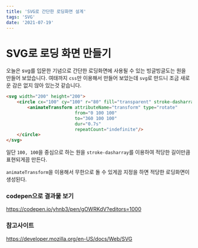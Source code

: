 ```yaml
---
title: 'SVG로 간단한 로딩화면 설계'
tags: 'SVG'
date: '2021-07-19'
---
```


# SVG로 로딩 화면 만들기

오늘은 svg를 입문한 기념으로 간단한 로딩화면에 사용될 수 있는 빙글빙글도는 원을 만들어 보았습니다. 여태까지 `css`만 이용해서 만들어 보았는데 `svg`로 만드니 조금 새로운 감은 없지 않아 있는것 같습니다.

```html
<svg width="200" height="200">
    <circle cx="100" cy="100" r="80" fill="transparent" stroke-dasharray="200" stroke="#3C959B" stroke-width="10">
        <animateTransform attributeName="transform" type="rotate"
                          from="0 100 100"
                          to="360 100 100"
                          dur="0.7s"
                          repeatCount="indefinite"/>
    </circle>
</svg>
```

일단 `100, 100`을 중심으로 하는 원을 `stroke-dasharray`를 이용하여 적당한 길이만큼 표현되게끔 만든다.

`animateTransform`을 이용해서 무한으로 돌 수 있게끔 지정을 하면 적당한 로딩화면이 생성된다.

### codepen으로 결과물 보기

https://codepen.io/yhnb3/pen/gOWRKdV?editors=1000

### 참고사이트

https://developer.mozilla.org/en-US/docs/Web/SVG

